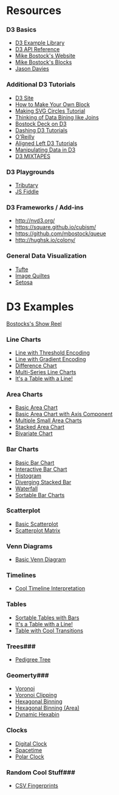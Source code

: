<!--# Intro to D3 #-->

<!--## Lesson's Goals ##-->
<!--(Guided in Powerpoint)-->
<!--- Overview of D3-->
<!--- Review Javascript-->
<!--- D3 Fundamentals-->
<!--- D3 Challenge-->

<!--## Overview of D3 ##-->
<!--(Guided in Powerpoint)-->
<!--- Review what D3 is-->
<!--- Where did it come from-->
<!--- Why it's so great - vectors vs svg-->

<!--## Getting Started in D3 ##-->
<!--- What HTML is-->
<!--- What CSS is-->
<!--- What Javascript is-->
<!--(Move to Javascript Console)-->
<!--- Javascript console-->
<!--- Basic syntax-->
<!--- Functions (named vs unnamed)-->
<!--- Review mapping functions -->
<!--- Data in javascript-->
<!--- Working within HTML and CSS-->
<!--- Go through how data is embedded in DOM elements-->

<!--## Building in D3 ##-->

<!--### Part I ###-->
<!--- The DOM tree-->
<!--- Selections, enter, exit and append -->
<!--- Setting up a python server and using Sublime Text Editor side by side -->

<!--### Part II ###-->
<!--- Make some paragraphs-->
<!--- Make some text-->
<!--- Make the text color change -->
<!--- Use data to create the size-->
<!--- Use data to create the color-->
<!--- Use data to fill in the text-->

<!--### Part III ###-->
<!--- Make an SVG-->
<!--- Change color of SVG-->
<!--- Change size of SVG-->

<!--### Part IV ###-->
<!--- Make a circle-->
<!--- Make a few cricles-->
<!--- Control the X and Y coordinates-->
<!--- Control the radius -->

<!--### Part V ###-->
<!--- Make Rects-->
<!--- Control the height and width-->
<!--- Control the colorscale -->

<!--### Part VI ###-->
<!--- Transitions & Events -->
<!--- Make them change colors-->
<!--- Make them get bigger and smaller-->
<!--- Make them change into circles -->

<!--### Part VII ###-->
<!--- Making charts-->
<!--- Axes-->
<!--- Transform function -->
<!--- Scales-->
<!--- Ticks-->
<!--- Labels-->

<!--## Challenege ##-->
<!--- Pick three or four examples they can choose from-->
<!--- Have each use a new data set to change the chart-->

<!--## Data Visualization Beyond D3 ##-->
<!--- If there is time, let's go through some Tufte-->
<!--- What's good design?-->
<!--- What's bad design?-->
<!--- What should you look out for?-->
<!--- Bad chart examples -->

<!--## Building Your Own Bl.ocks.org ##-->
<!--- Got git?-->
<!--- Gitsup-->
<!--- make folder for each viz-->
<!--- has html, data and thumbnail.png (must be right size)-->
<!--- Editing the titles-->

# Resources #

### D3 Basics  ###
- [D3 Example Library](https://github.com/mbostock/d3/wiki/Gallery)
- [D3 API Reference](https://github.com/mbostock/d3/wiki/API-Reference)
- [Mike Bostock's Website](http://bl.ocks.org/mbostock)
- [Mike Bostock's Blocks](http://bost.ocks.org/mike/)
- [Jason Davies](http://www.jasondavies.com/)

### Additional D3 Tutorials ###
- [D3 Site](http://d3js.org/)
- [How to Make Your Own Block](http://bost.ocks.org/mike/block/)
- [Making SVG Circles Tutorial](http://bost.ocks.org/mike/circles/)
- [Thinking of Data Bining like Joins](http://bost.ocks.org/mike/join/)
- [Bostock Deck on D3](http://bost.ocks.org/mike/d3/workshop/#0)
- [Dashing D3 Tutorials](https://www.dashingd3js.com/)
- [O'Reilly](http://chimera.labs.oreilly.com/books/1230000000345/index.html)
- [Aligned Left D3 Tutorials](http://alignedleft.com/tutorials/d3)
- [Manipulating Data in D3](http://www.jeromecukier.net/blog/2012/05/28/manipulating-data-like-a-boss-with-d3/)
- [D3 MIXTAPES](http://enjalot.github.io/dot-enter/)

### D3 Playgrounds ###
- [Tributary](http://tributary.io/)
- [JS Fiddle](http://jsfiddle.net/)

### D3 Frameworks / Add-ins ###
- http://nvd3.org/
- https://square.github.io/cubism/
- https://github.com/mbostock/queue
- http://hughsk.io/colony/

### General Data Visualization ###
- [Tufte](http://www.edwardtufte.com/tufte/)
- [Image Quiltes](http://imagequilts.com/)
- [Setosa](http://setosa.io/#/)


# D3 Examples #

[Bostocks's Show Reel](http://bl.ocks.org/mbostock/1256572)

### Line Charts ###
- [Line with Threshold Encoding](http://bl.ocks.org/mbostock/3970883)
- [Line with Gradient Encoding](http://bl.ocks.org/mbostock/3969722)
- [Difference Chart](http://bl.ocks.org/mbostock/3894205)
- [Multi-Series Line Charts](http://bl.ocks.org/mbostock/3884955)
- [It's a Table with a Line!](http://bl.ocks.org/llimllib/841dd138e429bb0545df)

### Area Charts ###
- [Basic Area Chart](http://bl.ocks.org/mbostock/3883195)
- [Basic Area Chart with Axis Component](http://bl.ocks.org/mbostock/1166403)
- [Multiple Small Area Charts](http://bl.ocks.org/mbostock/9490313)
- [Stacked Area Chart](http://bl.ocks.org/mbostock/3885211)
- [Bivariate Chart](http://bl.ocks.org/mbostock/3884914)

### Bar Charts ###
- [Basic Bar Chart](http://bl.ocks.org/mbostock/3885304)
- [Interactive Bar Chart](http://bl.ocks.org/mbostock/4062085)
- [Histogram](http://bl.ocks.org/mbostock/3048450)
- [Diverging Stacked Bar](http://bl.ocks.org/wpoely86/e285b8e4c7b84710e463)
- [Waterfall](http://bl.ocks.org/chucklam/f3c7b3e3709a0afd5d57)
- [Sortable Bar Charts](http://bl.ocks.org/mbostock/3885705)

### Scatterplot ###
- [Basic Scatterplot](http://bl.ocks.org/mbostock/3887118)
- [Scatterplot Matrix](http://bl.ocks.org/mbostock/4063663)

### Venn Diagrams ###
- [Basic Venn Diagram](http://bl.ocks.org/mbostock/1067616)

### Timelines ###
- [Cool Timeline Interpretation](http://bl.ocks.org/biovisualize/5609750)

### Tables ###
- [Sortable Tables with Bars](http://bl.ocks.org/mbostock/3719724)
- [It's a Table with a Line!](http://bl.ocks.org/llimllib/841dd138e429bb0545df)
- [Table with Cool Transitions](http://bost.ocks.org/mike/miserables/)

### Trees###
- [Pedigree Tree](http://bl.ocks.org/mbostock/2966094)

### Geomerty###
- [Voronoi](http://bl.ocks.org/mbostock/3846051)
- [Voronoi Clipping](http://bl.ocks.org/mbostock/4237768)
- [Hexagonal Binning](http://bl.ocks.org/mbostock/4248145)
- [Hexagonal Binning (Area)](http://bl.ocks.org/mbostock/4248146)
- [Dynamic Hexabin](http://bl.ocks.org/mbostock/7833311)

### Clocks ###
- [Digital Clock](http://bl.ocks.org/mbostock/10685278)
- [Spacetime](http://bl.ocks.org/clayzermk1/9142407)
- [Polar Clock](http://bl.ocks.org/mbostock/1096355)

### Random Cool Stuff###
- [CSV Fingerprints](http://setosa.io/blog/2014/08/03/csv-fingerprints/)



